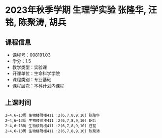 # 2023年秋季学期 生理学实验 张隆华, 汪铭, 陈聚涛, 胡兵






## 课程信息

- 课程号：008191.03
- 学分：1.5
- 教学类型：实验课
- 开课单位：生命科学学院
- 课程类别：专业基础
- 课程层次：本科计划内课程

## 上课时间

```
2~4,6~13周 生物楼附楼411 :2(6,7,8,9,10) 张隆华
2~4,6~13周 生物楼附楼411 :2(6,7,8,9,10) 胡兵
2~4,6~13周 生物楼附楼411 :2(6,7,8,9,10) 汪铭
2~4,6~13周 生物楼附楼411 :2(6,7,8,9,10) 陈聚涛
```


